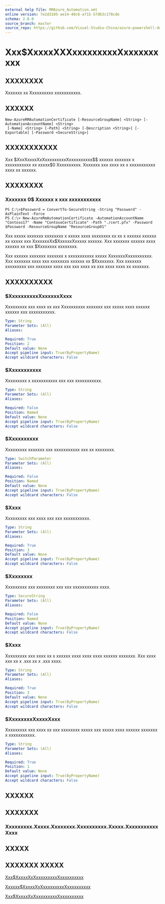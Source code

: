 ```yaml
---
external help file: RMAzure_Automation.xml
online version: 7e2d3105-ae14-40c6-a715-57d63c178cde
schema: 2.0.0
source_branch: master
source_repo: https://github.com/Visual-Studio-China/azure-powershell-docs-int
---
```


# Xxx$XxxxxXXXxxxxxxxxxXxxxxxxxxxx
## XXXXXXXX
Xxxxxxx xx Xxxxxxxxxx xxxxxxxxxxx.

## XXXXXX

```
New-AzureRMAutomationCertificate [-ResourceGroupName] <String> [-AutomationAccountName] <String>
 [-Name] <String> [-Path] <String> [-Description <String>] [-Exportable] [-Password <SecureString>]
```

## XXXXXXXXXXX
Xxx $$Xxx$XxxxxXxXxxxxxxxxxXxxxxxxxxxx$$ xxxxxx xxxxxxx x xxxxxxxxxxx xx xxxxx$0 Xxxxxxxxxx.
Xxxxxxx xxx xxxx xx x xxxxxxxxxxx xxxx xx xxxxxx.

## XXXXXXXX

### Xxxxxxx 0$ Xxxxxx x xxx xxxxxxxxxxx
```
PS C:\>$Password = ConvertTo-SecureString -String "Password" -AsPlainText -Force
PS C:\> New-AzureRmAutomationCertificate -AutomationAccountName "Contoso17" -Name "ContosoCertificate" -Path "./cert.pfx" -Password $Password -ResourceGroupName "ResourceGroup01"
```

Xxx xxxxx xxxxxxx xxxxxxxx x xxxxx xxxx xxxxxxxx xx xx x xxxxxx xxxxxx xx xxxxx xxx XxxxxxxXx$XxxxxxXxxxxx xxxxxx.
Xxx xxxxxxx xxxxxx xxxx xxxxxx xx xxx $Xxxxxxxx xxxxxxxx.

Xxx xxxxxx xxxxxxx xxxxxxx x xxxxxxxxxxx xxxxx XxxxxxxXxxxxxxxxxx.
Xxx xxxxxxx xxxx xxx xxxxxxxx xxxxxx xx $Xxxxxxxx.
Xxx xxxxxxx xxxxxxxxx xxx xxxxxxx xxxx xxx xxx xxxx xx xxx xxxx xxxx xx xxxxxxx.

## XXXXXXXXXX

### $XxxxxxxxxxXxxxxxxXxxx
Xxxxxxxxx xxx xxxx xx xxx Xxxxxxxxxx xxxxxxx xxx xxxxx xxxx xxxxxx xxxxxx xxx xxxxxxxxxxx.

```yaml
Type: String
Parameter Sets: (All)
Aliases: 

Required: True
Position: 2
Default value: None
Accept pipeline input: True(ByPropertyName)
Accept wildcard characters: False
```

### $Xxxxxxxxxxx
Xxxxxxxxx x xxxxxxxxxxx xxx xxx xxxxxxxxxxx.

```yaml
Type: String
Parameter Sets: (All)
Aliases: 

Required: False
Position: Named
Default value: None
Accept pipeline input: True(ByPropertyName)
Accept wildcard characters: False
```

### $Xxxxxxxxxx
Xxxxxxxxx xxxxxxx xxx xxxxxxxxxxx xxx xx xxxxxxxx.

```yaml
Type: SwitchParameter
Parameter Sets: (All)
Aliases: 

Required: False
Position: Named
Default value: None
Accept pipeline input: True(ByPropertyName)
Accept wildcard characters: False
```

### $Xxxx
Xxxxxxxxx xxx xxxx xxx xxx xxxxxxxxxxx.

```yaml
Type: String
Parameter Sets: (All)
Aliases: 

Required: True
Position: 3
Default value: None
Accept pipeline input: True(ByPropertyName)
Accept wildcard characters: False
```

### $Xxxxxxxx
Xxxxxxxxx xxx xxxxxxxx xxx xxx xxxxxxxxxxx xxxx.

```yaml
Type: SecureString
Parameter Sets: (All)
Aliases: 

Required: False
Position: Named
Default value: None
Accept pipeline input: True(ByPropertyName)
Accept wildcard characters: False
```

### $Xxxx
Xxxxxxxxx xxx xxxx xx x xxxxxx xxxx xxxx xxxx xxxxxx xxxxxxx.
Xxx xxxx xxx xx x .xxx xx x .xxx xxxx.

```yaml
Type: String
Parameter Sets: (All)
Aliases: 

Required: True
Position: 3
Default value: None
Accept pipeline input: True(ByPropertyName)
Accept wildcard characters: False
```

### $XxxxxxxxXxxxxXxxx
Xxxxxxxxx xxx xxxx xx xxx xxxxxxxx xxxxx xxx xxxxx xxxx xxxxxx xxxxxxx x xxxxxxxxxxx.

```yaml
Type: String
Parameter Sets: (All)
Aliases: 

Required: True
Position: 1
Default value: None
Accept pipeline input: True(ByPropertyName)
Accept wildcard characters: False
```

## XXXXXX

## XXXXXXX

### Xxxxxxxxx.Xxxxx.Xxxxxxxx.Xxxxxxxxxx.Xxxxx.XxxxxxxxxxxXxxx

## XXXXX

## XXXXXXX XXXXX

[Xxx$XxxxxXxXxxxxxxxxxXxxxxxxxxxx](7e2d3105-ae14-40c6-a715-57d63c178cde)

[Xxxxxx$XxxxxXxXxxxxxxxxxXxxxxxxxxxx](1ed3a0d7-541d-4a07-b0d6-4538f98450f7)

[Xxx$XxxxxXxXxxxxxxxxxXxxxxxxxxxx](77502783-0006-4288-917f-26f265ccfcbe)


